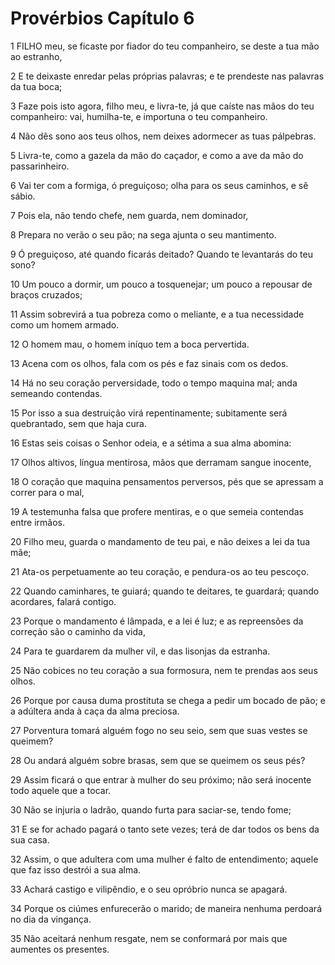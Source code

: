 # Provérbios Capítulo 6

1	FILHO meu, se ficaste por fiador do teu companheiro, se deste a tua mão ao estranho,

2	E te deixaste enredar pelas próprias palavras; e te prendeste nas palavras da tua boca;

3	Faze pois isto agora, filho meu, e livra-te, já que caíste nas mãos do teu companheiro: vai, humilha-te, e importuna o teu companheiro.

4	Não dês sono aos teus olhos, nem deixes adormecer as tuas pálpebras.

5	Livra-te, como a gazela da mão do caçador, e como a ave da mão do passarinheiro.

6	Vai ter com a formiga, ó preguiçoso; olha para os seus caminhos, e sê sábio.

7	Pois ela, não tendo chefe, nem guarda, nem dominador,

8	Prepara no verão o seu pão; na sega ajunta o seu mantimento.

9	Ó preguiçoso, até quando ficarás deitado? Quando te levantarás do teu sono?

10	Um pouco a dormir, um pouco a tosquenejar; um pouco a repousar de braços cruzados;

11	Assim sobrevirá a tua pobreza como o meliante, e a tua necessidade como um homem armado.

12	O homem mau, o homem iníquo tem a boca pervertida.

13	Acena com os olhos, fala com os pés e faz sinais com os dedos.

14	Há no seu coração perversidade, todo o tempo maquina mal; anda semeando contendas.

15	Por isso a sua destruição virá repentinamente; subitamente será quebrantado, sem que haja cura.

16	Estas seis coisas o Senhor odeia, e a sétima a sua alma abomina:

17	Olhos altivos, língua mentirosa, mãos que derramam sangue inocente,

18	O coração que maquina pensamentos perversos, pés que se apressam a correr para o mal,

19	A testemunha falsa que profere mentiras, e o que semeia contendas entre irmãos.

20	Filho meu, guarda o mandamento de teu pai, e não deixes a lei da tua mãe;

21	Ata-os perpetuamente ao teu coração, e pendura-os ao teu pescoço.

22	Quando caminhares, te guiará; quando te deitares, te guardará; quando acordares, falará contigo.

23	Porque o mandamento é lâmpada, e a lei é luz; e as repreensões da correção são o caminho da vida,

24	Para te guardarem da mulher vil, e das lisonjas da estranha.

25	Não cobices no teu coração a sua formosura, nem te prendas aos seus olhos.

26	Porque por causa duma prostituta se chega a pedir um bocado de pão; e a adúltera anda à caça da alma preciosa.

27	Porventura tomará alguém fogo no seu seio, sem que suas vestes se queimem?

28	Ou andará alguém sobre brasas, sem que se queimem os seus pés?

29	Assim ficará o que entrar à mulher do seu próximo; não será inocente todo aquele que a tocar.

30	Não se injuria o ladrão, quando furta para saciar-se, tendo fome;

31	E se for achado pagará o tanto sete vezes; terá de dar todos os bens da sua casa.

32	Assim, o que adultera com uma mulher é falto de entendimento; aquele que faz isso destrói a sua alma.

33	Achará castigo e vilipêndio, e o seu opróbrio nunca se apagará.

34	Porque os ciúmes enfurecerão o marido; de maneira nenhuma perdoará no dia da vingança.

35	Não aceitará nenhum resgate, nem se conformará por mais que aumentes os presentes.

